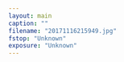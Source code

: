 ```yaml
---
layout: main
caption: ""
filename: "20171116215949.jpg"
fstop: "Unknown"
exposure: "Unknown"
---
```

